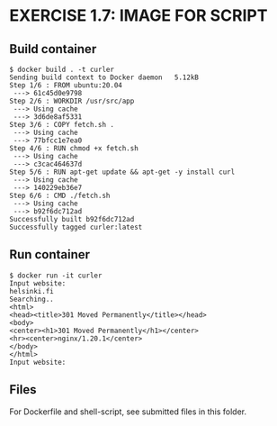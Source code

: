 # EXERCISE 1.7: IMAGE FOR SCRIPT
## Build container
```
$ docker build . -t curler
Sending build context to Docker daemon   5.12kB
Step 1/6 : FROM ubuntu:20.04
 ---> 61c45d0e9798
Step 2/6 : WORKDIR /usr/src/app
 ---> Using cache
 ---> 3d6de8af5331
Step 3/6 : COPY fetch.sh .
 ---> Using cache
 ---> 77bfcc1e7ea0
Step 4/6 : RUN chmod +x fetch.sh
 ---> Using cache
 ---> c3cac464637d
Step 5/6 : RUN apt-get update && apt-get -y install curl
 ---> Using cache
 ---> 140229eb36e7
Step 6/6 : CMD ./fetch.sh
 ---> Using cache
 ---> b92f6dc712ad
Successfully built b92f6dc712ad
Successfully tagged curler:latest
```

## Run container
```
$ docker run -it curler
Input website:
helsinki.fi
Searching..
<html>
<head><title>301 Moved Permanently</title></head>
<body>
<center><h1>301 Moved Permanently</h1></center>
<hr><center>nginx/1.20.1</center>
</body>
</html>
Input website:
```

## Files
For Dockerfile and shell-script, see submitted files in this folder.
